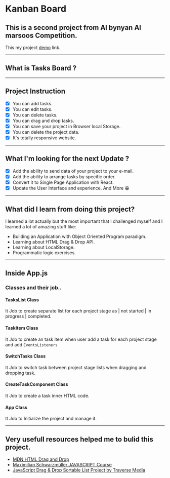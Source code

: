 # Kanban Board

## This is a second project from Al bynyan Al marsoos Competition.

<!-- ![mobile-Preview1](https://user-images.githubusercontent.com/57592040/224466795-84ea7f19-bebd-4045-959d-b899984b46b5.jpg) -->

<!-- ![mobile-live-Preview](https://media.giphy.com/media/v1.Y2lkPTc5MGI3NjExOWJiZTQ5YzU4NGNjMmExYmQ0NGNiNjExMzYxMWUxMGU2NWM3NjM0ZSZjdD1n/3b6TXPzy7y2PVjIRj9/giphy.gif) -->

This my project [demo](https://perfcto.github.io/Tasks-List-App-for-The-Copitation/) link.

---

## What is Tasks Board ?

<!-- > A kanban board is an agile project management tool designed to help visualize work, limit work-in-progress, and maximize efficiency (or flow).
> [www.atlassian.com](https://www.atlassian.com/agile/kanban/boards) -->

---

## Project Instruction

- [x] You can add tasks.
- [x] You can edit tasks.
- [x] You can delete tasks.
- [x] You can drag and drop tasks.
- [x] You can save your project in Browser local Storage.
- [x] You can delete the project data.
- [x] It's totally responsive website.

---

## What I'm looking for the next Update ?

- [x] Add the ability to send data of your project to your e-mail.
- [x] Add the ability to arrange tasks by specific order.
- [x] Convert it to Single Page Application with React.
- [x] Update the User Interface and experience.
      And More 😀

---

## What did I learn from doing this project?

I learned a lot actually but the most important that I challenged myself and I learned a lot of amazing stuff like:

- Building an Application with Object Oriented Program paradigm.
- Learning about HTML Drag & Drop API.
- Learning about LocalStorage.
- Programmatic logic exercises.

---

## Inside App.js

### Classes and their job..

#### TasksList Class

It Job to create separate list for each project stage as | not started | in progress | completed.

#### TaskItem Class

It Job to create an task item when user add a task for each project stage and add `EventsListeners`

#### SwitchTasks Class

It Job to switch task between project stage lists when dragging and dropping task.

#### CreateTaskComponent Class

It Job to create a task inner HTML code.

#### App Class

It Job to Initialize the project and manage it.

---

## Very usefull resources helped me to bulid this project.

- [MDN HTML Drag and Drop](https://developer.mozilla.org/en-US/docs/Web/API/HTML_Drag_and_Drop_API)
- [Maximilian Schwarzmüller JAVASCRIPT Course](https://www.udemy.com/course/javascript-the-complete-guide-2020-beginner-advanced/)
- [JavaScript Drag & Drop Sortable List Project by Traverse Media](https://www.youtube.com/watch?v=wv7pvH1O5Ho&t=360s)
